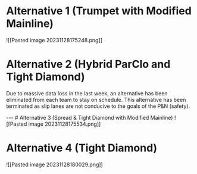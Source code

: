 # Alternative 1 (Trumpet with Modified Mainline)
![[Pasted image 20231128175248.png]]

# Alternative 2 (Hybrid ParClo and Tight Diamond)
Due to massive data loss in the last week, an alternative has been eliminated from each team to stay on schedule. This alternative has been terminated as slip lanes are not conducive to the goals of the P&N (safety).
<div style="page-break-after: always;"></div>
---
# Alternative 3 (Spread & Tight Diamond with Modified Mainline)
![[Pasted image 20231128175534.png]]

# Alternative 4 (Tight Diamond)
![[Pasted image 20231128180029.png]]

